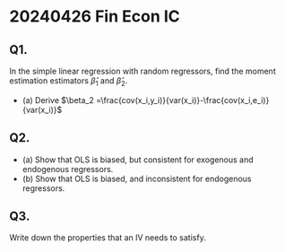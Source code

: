 # 20240426 Fin Econ IC


## Q1. 

In the simple linear regression with random regressors, find the moment estimation estimators $\hat{\beta}_1$ and $\hat{\beta}_2$. 
- (a) Derive $\beta_2 =\frac{cov(x_i,y_i)}{var(x_i)}-\frac{cov(x_i,e_i)}{var(x_i)}$


## Q2. 
- (a) Show that OLS is biased, but consistent for  exogenous and endogenous regressors.
- (b)  Show that OLS is biased, and inconsistent for  endogenous regressors.


## Q3.

Write down the properties that an IV needs to satisfy. 


